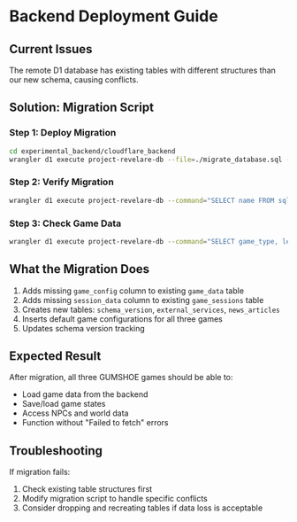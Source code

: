 # Backend Deployment Guide

## Current Issues
The remote D1 database has existing tables with different structures than our new schema, causing conflicts.

## Solution: Migration Script

### Step 1: Deploy Migration
```bash
cd experimental_backend/cloudflare_backend
wrangler d1 execute project-revelare-db --file=./migrate_database.sql --remote
```

### Step 2: Verify Migration
```bash
wrangler d1 execute project-revelare-db --command="SELECT name FROM sqlite_master WHERE type='table';" --remote
```

### Step 3: Check Game Data
```bash
wrangler d1 execute project-revelare-db --command="SELECT game_type, length(game_config) as config_length FROM game_data;" --remote
```

## What the Migration Does
1. Adds missing `game_config` column to existing `game_data` table
2. Adds missing `session_data` column to existing `game_sessions` table  
3. Creates new tables: `schema_version`, `external_services`, `news_articles`
4. Inserts default game configurations for all three games
5. Updates schema version tracking

## Expected Result
After migration, all three GUMSHOE games should be able to:
- Load game data from the backend
- Save/load game states
- Access NPCs and world data
- Function without "Failed to fetch" errors

## Troubleshooting
If migration fails:
1. Check existing table structures first
2. Modify migration script to handle specific conflicts
3. Consider dropping and recreating tables if data loss is acceptable